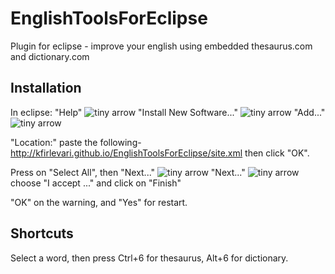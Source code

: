 # EnglishToolsForEclipse
Plugin for eclipse - improve your english using embedded thesaurus.com and dictionary.com 

Installation
------------------
In eclipse: "Help" ![tiny arrow](http://www.dentalxp.com/images/icons/right_arrow.gif "click") "Install New Software..." ![tiny arrow](http://www.dentalxp.com/images/icons/right_arrow.gif "click") "Add..." ![tiny arrow](http://www.dentalxp.com/images/icons/right_arrow.gif "click") 

"Location:" paste the following- http://kfirlevari.github.io/EnglishToolsForEclipse/site.xml
then click "OK".

Press on "Select All", then "Next..." ![tiny arrow](http://www.dentalxp.com/images/icons/right_arrow.gif "click") "Next..." ![tiny arrow](http://www.dentalxp.com/images/icons/right_arrow.gif "click") choose "I accept ..." and click on "Finish"

"OK" on the warning, and "Yes" for restart.


Shortcuts
------------------
Select a word, then press Ctrl+6 for thesaurus, Alt+6 for dictionary.
